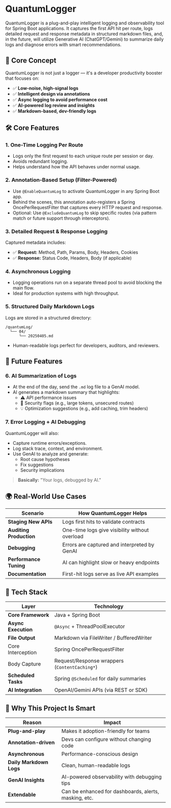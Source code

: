 # QuantumLogger

QuantumLogger is a plug-and-play intelligent logging and observability tool for Spring Boot applications. It captures
the first API hit per route, logs detailed request and response metadata in structured markdown files, and, in the
future, will utilize Generative AI (ChatGPT/Gemini) to summarize daily logs and diagnose errors with smart
recommendations.

## 🧩 Core Concept

QuantumLogger is not just a logger — it's a developer productivity booster that focuses on:

- ✅ **Low-noise, high-signal logs**
- ✅ **Intelligent design via annotations**
- ✅ **Async logging to avoid performance cost**
- ✅ **AI-powered log review and insights**
- ✅ **Markdown-based, dev-friendly logs**

## 🛠️ Core Features

### 1. One-Time Logging Per Route

- Logs only the first request to each unique route per session or day.
- Avoids redundant logging.
- Helps understand how the API behaves under normal usage.

### 2. Annotation-Based Setup (Filter-Powered)

- Use `@EnableQuantumLog` to activate QuantumLogger in any Spring Boot app.
- Behind the scenes, this annotation auto-registers a Spring OncePerRequestFilter that captures every HTTP request and
  response.
- Optional: Use `@ExcludeQuantumLog` to skip specific routes (via pattern match or future support through interceptors).

### 3. Detailed Request & Response Logging

Captured metadata includes:

- ✅ **Request:** Method, Path, Params, Body, Headers, Cookies
- ✅ **Response:** Status Code, Headers, Body (if applicable)

### 4. Asynchronous Logging

- Logging operations run on a separate thread pool to avoid blocking the main flow.
- Ideal for production systems with high throughput.

### 5. Structured Daily Markdown Logs

Logs are stored in a structured directory:

```plaintext
/quantumLog/
  └── 04/
      └── 20250405.md
```

- Human-readable logs perfect for developers, auditors, and reviewers.

## 🔮 Future Features

### 6. AI Summarization of Logs

- At the end of the day, send the `.md` log file to a GenAI model.
- AI generates a markdown summary that highlights:
  - ⚠️ API performance issues
  - 🔐 Security flags (e.g., large tokens, unsecured routes)
  - 💡 Optimization suggestions (e.g., add caching, trim headers)

### 7. Error Logging + AI Debugging

QuantumLogger will also:

- Capture runtime errors/exceptions.
- Log stack trace, context, and environment.
- Use GenAI to analyze and generate:
  - Root cause hypotheses
  - Fix suggestions
  - Security implications

> **Basically:** "Your logs, debugged by AI."

## 🌍 Real-World Use Cases

| **Scenario**            | **How QuantumLogger Helps**                    |
| ----------------------- | ---------------------------------------------- |
| **Staging New APIs**    | Logs first hits to validate contracts          |
| **Auditing Production** | One-time logs give visibility without overload |
| **Debugging**           | Errors are captured and interpreted by GenAI   |
| **Performance Tuning**  | AI can highlight slow or heavy endpoints       |
| **Documentation**       | First-hit logs serve as live API examples      |

## 🧪 Tech Stack

| **Layer**           | **Technology**                                |
| ------------------- | --------------------------------------------- |
| **Core Framework**  | Java + Spring Boot                            |
| **Async Execution** | `@Async` + ThreadPoolExecutor                 |
| **File Output**     | Markdown via FileWriter / BufferedWriter      |
| Core Interception   | Spring OncePerRequestFilter                   |
| Body Capture        | Request/Response wrappers (`ContentCaching*`) |
| **Scheduled Tasks** | Spring `@Scheduled` for daily summaries       |
| **AI Integration**  | OpenAI/Gemini APIs (via REST or SDK)          |

## 🧠 Why This Project Is Smart

| **Reason**              | **Impact**                                            |
| ----------------------- | ----------------------------------------------------- |
| **Plug-and-play**       | Makes it adoption-friendly for teams                  |
| **Annotation-driven**   | Devs can configure without changing code              |
| **Asynchronous**        | Performance-conscious design                          |
| **Daily Markdown Logs** | Clean, human-readable logs                            |
| **GenAI Insights**      | AI-powered observability with debugging tips          |
| **Extendable**          | Can be enhanced for dashboards, alerts, masking, etc. |
